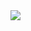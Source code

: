 <img align="center" src="https://github-readme-stats.vercel.app/api/top-langs/?username=JustHm&theme=dark&exclude_repo=&layout=compact"/>
